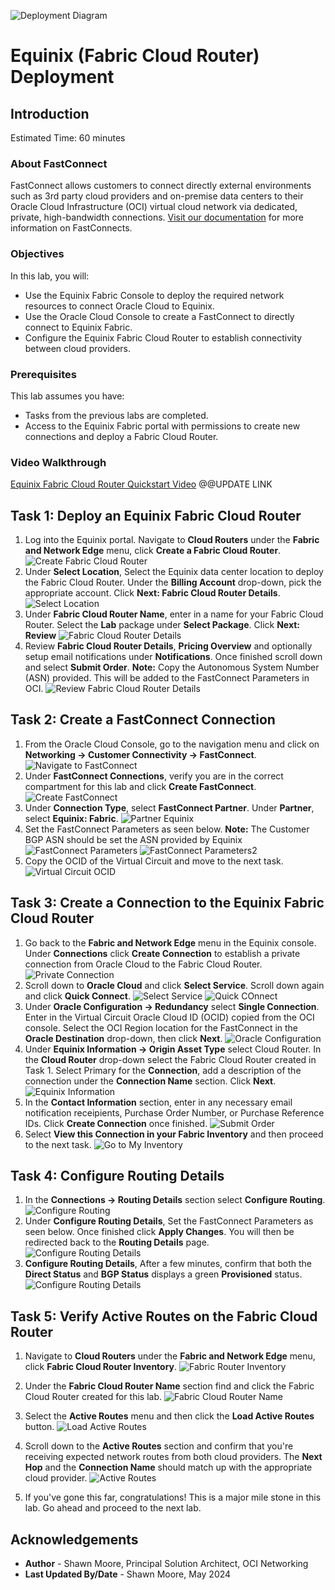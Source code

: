 ![Deployment Diagram](../oci-multicloud-connectivity/fastconnect/images/equinix_fcr/topology-equinix-fcr.png)

# Equinix (Fabric Cloud Router) Deployment

## Introduction

Estimated Time: 60 minutes

### About FastConnect

FastConnect allows customers to connect directly external environments such as 3rd party cloud providers and on-premise data centers to their Oracle Cloud Infrastructure (OCI) virtual cloud network via dedicated, private, high-bandwidth connections. [Visit our documentation](https://docs.oracle.com/en-us/iaas/Content/Network/Tasks/Overview_of_VCNs_and_Subnets.htm) for more information on FastConnects.

### Objectives

In this lab, you will:

* Use the Equinix Fabric Console to deploy the required network resources to connect Oracle Cloud to Equinix.
* Use the Oracle Cloud Console to create a FastConnect to directly connect to Equinix Fabric.
* Configure the Equinix Fabric Cloud Router to establish connectivity between cloud providers.

### Prerequisites

This lab assumes you have:

* Tasks from the previous labs are completed.
* Access to the Equinix Fabric portal with permissions to create new connections and deploy a Fabric Cloud Router.

### Video Walkthrough

[Equinix Fabric Cloud Router Quickstart Video](youtube:2A5jZrqhK9I:large) @@UPDATE LINK

## Task 1: Deploy an Equinix Fabric Cloud Router

1. Log into the Equinix portal. Navigate to **Cloud Routers** under the **Fabric and Network Edge** menu, click **Create a Fabric Cloud Router**.
    ![Create Fabric Cloud Router](../oci-multicloud-connectivity/fastconnect/images/equinix_fcr/task1-step1-click-create-fabric-cloud-router.png)
2. Under **Select Location**, Select the Equinix data center location to deploy the Fabric Cloud Router. Under the **Billing Account** drop-down, pick the appropriate account. Click **Next: Fabric Cloud Router Details**.
    ![Select Location](../oci-multicloud-connectivity/fastconnect/images/equinix_fcr/task1-step2-select-fcr-location.png)
3. Under **Fabric Cloud Router Name**, enter in a name for your Fabric Cloud Router. Select the **Lab** package under **Select Package**. Click **Next: Review**
    ![Fabric Cloud Router Details](../oci-multicloud-connectivity/fastconnect/images/equinix_fcr/task1-step3-fcr-details.png)
4. Review **Fabric Cloud Router Details**, **Pricing Overview** and optionally setup email notifications under **Notifications**. Once finished scroll down and select **Submit Order**. **Note:** Copy the Autonomous System Number (ASN) provided. This will be added to the FastConnect Parameters in OCI.
    ![Review Fabric Cloud Router Details](../oci-multicloud-connectivity/fastconnect/images/equinix_fcr/task1-step4-fcr-review.png)

## Task 2: Create a FastConnect Connection

1. From the Oracle Cloud Console, go to the navigation menu and click on **Networking -> Customer Connectivity -> FastConnect**.
    ![Navigate to FastConnect](../oci-multicloud-connectivity/fastconnect/images/equinix_fcr/eq_fastconnect-1.png)
2. Under **FastConnect Connections**, verify you are in the correct compartment for this lab and click **Create FastConnect**.
    ![Create FastConnect](../oci-multicloud-connectivity/fastconnect/images/equinix_fcr/task2-step1-create-fc.png)
3. Under **Connection Type**, select **FastConnect Partner**. Under **Partner**, select **Equinix: Fabric**.
    ![Partner Equinix](../oci-multicloud-connectivity/fastconnect/images/equinix_fcr/task2-step2-fc-partner.png)
4. Set the FastConnect Parameters as seen below. **Note:** The Customer BGP ASN should be set the ASN provided by Equinix
    ![FastConnect Parameters](../oci-multicloud-connectivity/fastconnect/images/equinix_fcr/task2-step3-1-fc-config.png)
    ![FastConnect Parameters2](../oci-multicloud-connectivity/fastconnect/images/equinix_fcr/task2-step3-2-fc-config.png)
5. Copy the OCID of the Virtual Circuit and move to the next task.
    ![Virtual Circuit OCID](../oci-multicloud-connectivity/fastconnect/images/equinix_fcr/task2-step4-copy-fc-ocid.png)

## Task 3: Create a Connection to the Equinix Fabric Cloud Router

1. Go back to the **Fabric and Network Edge** menu in the Equinix console. Under **Connections** click **Create Connection** to establish a private connection from Oracle Cloud to the Fabric Cloud Router. 
    ![Private Connection](../oci-multicloud-connectivity/fastconnect/images/equinix_fcr/task3-step1-click-create-connection.png)
2. Scroll down to **Oracle Cloud** and click **Select Service**. Scroll down again and click **Quick Connect**.
    ![Select Service](../oci-multicloud-connectivity/fastconnect/images/equinix_fcr/task3-step2-select-oci-service.png)
    ![Quick COnnect](../oci-multicloud-connectivity/fastconnect/images/equinix_fcr/task3-step3-oci-quick-connect.png)
3. Under **Oracle Configuration -> Redundancy** select **Single Connection**. Enter in the Virtual Circuit Oracle Cloud ID (OCID) copied from the OCI console. Select the OCI Region location for the FastConnect in the **Oracle Destination** drop-down, then click **Next**.
    ![Oracle Configuration](../oci-multicloud-connectivity/fastconnect/images/equinix_fcr/task3-step4-oci-configuration.png)
4. Under **Equinix Information -> Origin Asset Type** select Cloud Router. In the **Cloud Router** drop-down select the Fabric Cloud Router created in Task 1. Select Primary for the **Connection**, add a description of the connection under the **Connection Name** section. Click **Next**. 
    ![Equinix Information](../oci-multicloud-connectivity/fastconnect/images/equinix_fcr/task3-step5-equinix-configuration.png)
5. In the **Contact Information** section, enter in any necessary email notification receipients, Purchase Order Number, or Purchase Reference IDs. Click **Create Connection** once finished.
    ![Submit Order](../oci-multicloud-connectivity/fastconnect/images/equinix_fcr/task3-step6-contact-information.png)
6. Select **View this Connection in your Fabric Inventory** and then proceed to the next task.
    ![Go to My Inventory](../oci-multicloud-connectivity/fastconnect/images/equinix_fcr/task3-step7-connection-submitted.png)

## Task 4: Configure Routing Details

1. In the **Connections -> Routing Details** section select **Configure Routing**.
    ![Configure Routing](../oci-multicloud-connectivity/fastconnect/images/equinix_fcr/task4-step1-fcr-configure-routing.png)
2. Under **Configure Routing Details**, Set the FastConnect Parameters as seen below. Once finished click **Apply Changes**. You will then be redirected back to the **Routing Details** page.
    ![Configure Routing Details](../oci-multicloud-connectivity/fastconnect/images/equinix_fcr/task4-step2-fcr-configure-routing-details.png)
3.  **Configure Routing Details**, After a few minutes, confirm that both the **Direct Status** and **BGP Status** displays a green **Provisioned** status.
    ![Configure Routing Details](../oci-multicloud-connectivity/fastconnect/images/equinix_fcr/task4-step3-fcr-routing-details.png)

## Task 5: Verify Active Routes on the Fabric Cloud Router

1. Navigate to **Cloud Routers** under the **Fabric and Network Edge** menu, click **Fabric Cloud Router Inventory**.
    ![Fabric Router Inventory](../oci-multicloud-connectivity/fastconnect/images/equinix_fcr/task5-step1-fcr-inventory.pngg)
2. Under the **Fabric Cloud Router Name** section find and click the Fabric Cloud Router created for this lab.
    ![Fabric Cloud Router Name](../oci-multicloud-connectivity/fastconnect/images/equinix_fcr/task5-step2-click-fcr-name.png)
3. Select the **Active Routes** menu and then click the **Load Active Routes** button.
    ![Load Active Routes](../oci-multicloud-connectivity/fastconnect/images/equinix_fcr/task5-step3-fcr-click-active-routes.png)
4. Scroll down to the **Active Routes** section and confirm that you're receiving expected network routes from both cloud providers. The **Next Hop** and the **Connection Name** should match up with the appropriate cloud provider.
    ![Active Routes](../oci-multicloud-connectivity/fastconnect/images/equinix_fcr/task5-step4-fcr-active-routes.png)

5. If you've gone this far, congratulations! This is a major mile stone in this lab. Go ahead and proceed to the next lab.

## Acknowledgements

* **Author** - Shawn Moore, Principal Solution Architect, OCI Networking
* **Last Updated By/Date** - Shawn Moore, May 2024